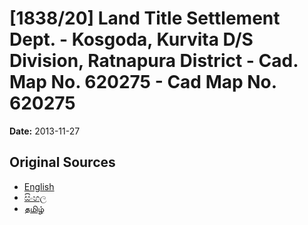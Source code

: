 # [1838/20] Land Title Settlement Dept. - Kosgoda, Kurvita D/S Division, Ratnapura District - Cad. Map No. 620275 - Cad Map No. 620275

**Date:** 2013-11-27

## Original Sources

- [English](https://documents.gov.lk/view/extra-gazettes/2013/11/1838-20_E.pdf)
- [සිංහල](https://documents.gov.lk/view/extra-gazettes/2013/11/1838-20_S.pdf)
- [தமிழ்](https://documents.gov.lk/view/extra-gazettes/2013/11/1838-20_T.pdf)
